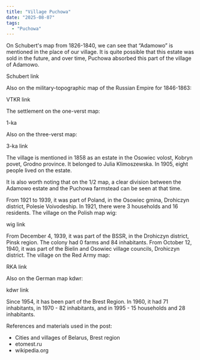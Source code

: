 ```yaml
---
title: "Village Puchowa"
date: "2025-08-07"
tags: 
  - "Puchowa"
---
```


On Schubert's map from 1826-1840, we can see that “Adamowo” is mentioned in the place of our village. It is quite possible that this estate was sold in the future, and over time, Puchowa absorbed this part of the village of Adamowo.

Schubert link

Also on the military-topographic map of the Russian Empire for 1846-1863:

VTKR link

The settlement on the one-verst map:

1-ka

Also on the three-verst map:

3-ka link

The village is mentioned in 1858 as an estate in the Osowiec volost, Kobryn povet, Grodno province. It belonged to Julia Klimoszewska. In 1905, eight people lived on the estate.

It is also worth noting that on the 1/2 map, a clear division between the Adamowo estate and the Puchowa farmstead can be seen at that time.

From 1921 to 1939, it was part of Poland, in the Osowiec gmina, Drohiczyn district, Polesie Voivodeship. In 1921, there were 3 households and 16 residents. The village on the Polish map wig:

wig link

From December 4, 1939, it was part of the BSSR, in the Drohiczyn district, Pinsk region. The colony had 0 farms and 84 inhabitants. From October 12, 1940, it was part of the Bielin and Osowiec village councils, Drohiczyn district. The village on the Red Army map:

RKA link

Also on the German map kdwr:

kdwr link

Since 1954, it has been part of the Brest Region. In 1960, it had 71 inhabitants, in 1970 - 82 inhabitants, and in 1995 - 15 households and 28 inhabitants.

References and materials used in the post:
- Cities and villages of Belarus, Brest region
- etomest.ru 
- wikipedia.org
